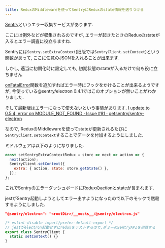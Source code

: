 ```yaml
---
title: ReduxのMiddlewareを使ってSentryにReduxのstate情報を送りつける
---
```


[Sentry](https://docs.sentry.io/)というエラー収集サービスがあります.

ここには例外などが収集されるのですが,
エラーが起きたときのReduxのstateが入るとエラー調査に役立ちますね.

Sentryには`Sentry.setExtraContext`(旧版では`SentryClient.setContext`)という関数があって,
ここに任意のJSONを入れることが出来ます.

しかし,
適当に初期化時に設定しても,
初期状態のstateが入るだけで何も役に立ちません.

[onFatalError](https://docs.sentry.io/clients/electron/javascript/#uncaught-exceptions)関数を追加すればエラー時にフックをかけることが出来るようですが,
今使っている@sentry/electron 0.4.1ではこのオプションが無いことがわかりました.

そして最新版はエラーになって使えないという事情があります.
[I update to 0.5.4, error on MODULE_NOT_FOUND · Issue #81 · getsentry/sentry-electron](https://github.com/getsentry/sentry-electron/issues/81)

なので,
ReduxのMiddlewareを使ってstateが更新されるたびに`SentryClient.setContext`することでデータを付加するようにしました.

ミドルウェアは以下のようになりました.

~~~js
const setSentryExtraContextRedux = store => next => action => {
  next(action);
  SentryClient.setContext({
    extra: { action, state: store.getState() },
  });
};
~~~

これでSentryのエラーダッシュボードにReduxのactionとstateが含まれます.

jestがSentry起動しようとしてエラー出すようになったので以下のモックで黙殺するようにしました.

~~~json
"@sentry/electron": "<rootDir>/__mocks__/@sentry/electron.js"
~~~

~~~js
/* eslint-disable import/prefer-default-export */
// jestがelectron起動せずにreduxをテストするので,ダミーのSentryAPIを用意する
export class SentryClient {
  static setContext() {}
}
~~~
